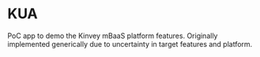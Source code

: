 # KUA
PoC app to demo the Kinvey mBaaS platform features.
Originally implemented generically due to uncertainty in target features and platform.
